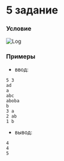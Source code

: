 # 5 задание

### Условие

![Log](https://github.com/Prikalel/OldCode/blob/main/tinkoff_competition/internship/Etask.png?raw=true)

### Примеры

- ввод:

```
5 3
ad
a
abc
aboba
b
3 a
2 ab
1 b
```

- вывод:

```
4
4
5
```
